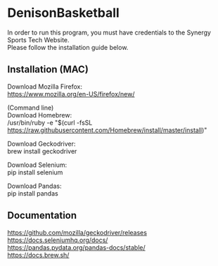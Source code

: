 # DenisonBasketball

In order to run this program, you must have credentials to the Synergy Sports Tech Website.  <br/>
Please follow the installation guide below.

## Installation (MAC)

Download Mozilla Firefox: <br/>
https://www.mozilla.org/en-US/firefox/new/

(Command line) <br/>
Download Homebrew: <br/>
/usr/bin/ruby -e "$(curl -fsSL https://raw.githubusercontent.com/Homebrew/install/master/install)"

Download Geckodriver: <br/>
brew install geckodriver

Download Selenium:<br/>
pip install selenium

Download Pandas:<br/>
pip install pandas 

## Documentation
https://github.com/mozilla/geckodriver/releases <br/>
https://docs.seleniumhq.org/docs/ <br/>
https://pandas.pydata.org/pandas-docs/stable/ <br/>
https://docs.brew.sh/
